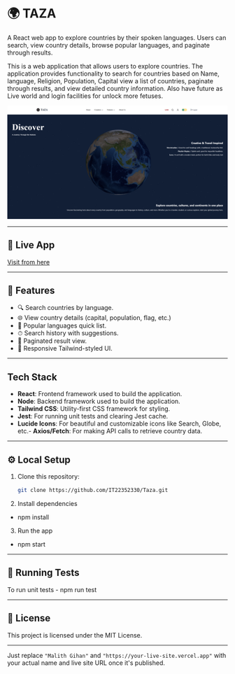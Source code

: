 # 🌍 TAZA

A React web app to explore countries by their spoken languages. Users can search, view country details, browse popular languages, and paginate through results.

This is a web application that allows users to explore countries. The application provides functionality to search for countries based on Name, language, Religion, Population, Capital view a list of countries, paginate through results, and view detailed country information. Also have future as Live world and login facilities for unlock more fetuses.

![Home Screen](./frontend/src/assets/Screenshot%202025-05-03%20195721.png)

---

## 🔗 Live App

[Visit from here](https://taza-mu.vercel.app/)

---

## 🚀 Features

- 🔍 Search countries by language.
- 🌐 View country details (capital, population, flag, etc.)
- 📜 Popular languages quick list.
- ⏱ Search history with suggestions.
- 📄 Paginated result view.
- 🎨 Responsive Tailwind-styled UI.

---

## Tech Stack

- **React**: Frontend framework used to build the application.
- **Node**: Backend framework used to build the application.
- **Tailwind CSS**: Utility-first CSS framework for styling.
- **Jest**: For running unit tests and clearing Jest cache.
- **Lucide Icons**: For beautiful and customizable icons like Search, Globe, etc.- **Axios/Fetch**: For making API calls to retrieve country data.

---

## ⚙️ Local Setup

1. Clone this repository:

   ```bash
   git clone https://github.com/IT22352330/Taza.git

   ```

2. Install dependencies

- npm install

3. Run the app

- npm start

---

## 🧪 Running Tests

To run unit tests - npm run test

---

## 🪪 License

This project is licensed under the MIT License.

---

Just replace `"Malith Gihan"` and `"https://your-live-site.vercel.app"` with your actual name and live site URL once it's published.

